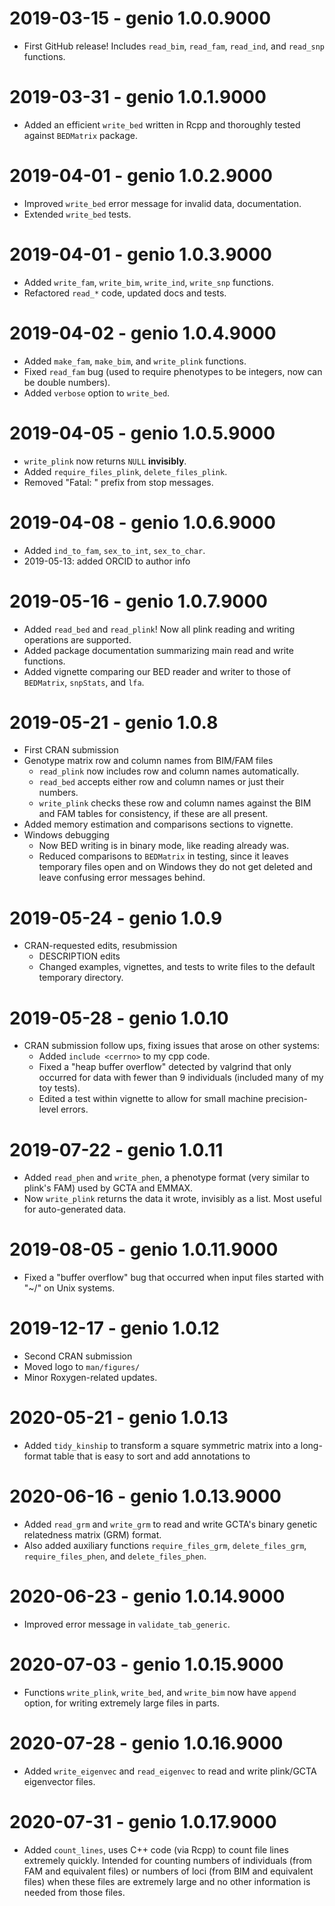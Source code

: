 # 2019-03-15 - genio 1.0.0.9000

* First GitHub release!  Includes `read_bim`, `read_fam`, `read_ind`, and `read_snp` functions.

# 2019-03-31 - genio 1.0.1.9000

* Added an efficient `write_bed` written in Rcpp and thoroughly tested against `BEDMatrix` package.

# 2019-04-01 - genio 1.0.2.9000

* Improved `write_bed` error message for invalid data, documentation.
* Extended `write_bed` tests.

# 2019-04-01 - genio 1.0.3.9000

* Added `write_fam`, `write_bim`, `write_ind`, `write_snp` functions.
* Refactored `read_*` code, updated docs and tests.

# 2019-04-02 - genio 1.0.4.9000

* Added `make_fam`, `make_bim`, and `write_plink` functions.
* Fixed `read_fam` bug (used to require phenotypes to be integers, now can be double numbers).
* Added `verbose` option to `write_bed`.

# 2019-04-05 - genio 1.0.5.9000

* `write_plink` now returns `NULL` **invisibly**.
* Added `require_files_plink`, `delete_files_plink`.
* Removed "Fatal: " prefix from stop messages.

# 2019-04-08 - genio 1.0.6.9000

* Added `ind_to_fam`, `sex_to_int`, `sex_to_char`.
* 2019-05-13: added ORCID to author info

# 2019-05-16 - genio 1.0.7.9000

* Added `read_bed` and `read_plink`!
  Now all plink reading and writing operations are supported.
* Added package documentation summarizing main read and write functions.
* Added vignette comparing our BED reader and writer to those of `BEDMatrix`, `snpStats`, and `lfa`.

# 2019-05-21 - genio 1.0.8

* First CRAN submission
* Genotype matrix row and column names from BIM/FAM files
  * `read_plink` now includes row and column names automatically.
  * `read_bed` accepts either row and column names or just their numbers.
  * `write_plink` checks these row and column names against the BIM and FAM tables for consistency, if these are all present.
* Added memory estimation and comparisons sections to vignette.
* Windows debugging
  * Now BED writing is in binary mode, like reading already was.
  * Reduced comparisons to `BEDMatrix` in testing, since it leaves temporary files open and on Windows they do not get deleted and leave confusing error messages behind.

# 2019-05-24 - genio 1.0.9

* CRAN-requested edits, resubmission
  * DESCRIPTION edits
  * Changed examples, vignettes, and tests to write files to the default temporary directory.

# 2019-05-28 - genio 1.0.10

* CRAN submission follow ups, fixing issues that arose on other systems:
  * Added `include <cerrno>` to my cpp code.
  * Fixed a "heap buffer overflow" detected by valgrind that only occurred for data with fewer than 9 individuals (included many of my toy tests).
  * Edited a test within vignette to allow for small machine precision-level errors.

# 2019-07-22 - genio 1.0.11

* Added `read_phen` and `write_phen`, a phenotype format (very similar to plink's FAM) used by GCTA and EMMAX.
* Now `write_plink` returns the data it wrote, invisibly as a list.
  Most useful for auto-generated data.

# 2019-08-05 - genio 1.0.11.9000

* Fixed a "buffer overflow" bug that occurred when input files started with "~/" on Unix systems.

# 2019-12-17 - genio 1.0.12

* Second CRAN submission
* Moved logo to `man/figures/`
* Minor Roxygen-related updates.

# 2020-05-21 - genio 1.0.13

* Added `tidy_kinship` to transform a square symmetric matrix into a long-format table that is easy to sort and add annotations to

# 2020-06-16 - genio 1.0.13.9000

* Added `read_grm` and `write_grm` to read and write GCTA's binary genetic relatedness matrix (GRM) format.
* Also added auxiliary functions `require_files_grm`, `delete_files_grm`, `require_files_phen`, and `delete_files_phen`.

# 2020-06-23 - genio 1.0.14.9000

* Improved error message in `validate_tab_generic`.

# 2020-07-03 - genio 1.0.15.9000

* Functions `write_plink`, `write_bed`, and `write_bim` now have `append` option, for writing extremely large files in parts.

# 2020-07-28 - genio 1.0.16.9000

* Added `write_eigenvec` and `read_eigenvec` to read and write plink/GCTA eigenvector files.

# 2020-07-31 - genio 1.0.17.9000

* Added `count_lines`, uses C++ code (via Rcpp) to count file lines extremely quickly.
  Intended for counting numbers of individuals (from FAM and equivalent files) or numbers of loci (from BIM and equivalent files) when these files are extremely large and no other information is needed from those files.
